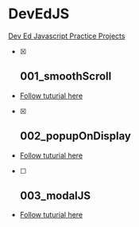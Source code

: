 # DevEdJS
[Dev Ed Javascript Practice Projects](https://www.youtube.com/@developedbyed)

- [x] ## 001_smoothScroll
+ [Follow tuturial here](https://www.youtube.com/watch?v=oUSvlrDTLi4&ab_channel=developedbyed)

- [x] ## 002_popupOnDisplay
+ [Follow tuturial here](https://www.youtube.com/watch?v=C_JKlr4WKKs&ab_channel=developedbyed)

- [ ] ## 003_modalJS
+ [Follow tuturial here](https://www.youtube.com/watch?v=KjQ8uvAt9kQ&ab_channel=developedbyed)
